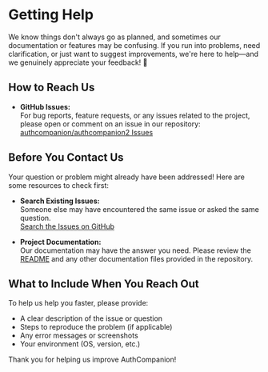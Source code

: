 # Getting Help

We know things don't always go as planned, and sometimes our documentation or features may be confusing. If you run into problems, need clarification, or just want to suggest improvements, we're here to help—and we genuinely appreciate your feedback! 🙏

## How to Reach Us

- **GitHub Issues:**  
  For bug reports, feature requests, or any issues related to the project, please open or comment on an issue in our repository:  
  [authcompanion/authcompanion2 Issues](https://github.com/authcompanion/authcompanion2/issues)

## Before You Contact Us

Your question or problem might already have been addressed! Here are some resources to check first:

- **Search Existing Issues:**  
  Someone else may have encountered the same issue or asked the same question.  
  [Search the Issues on GitHub](https://github.com/authcompanion/authcompanion2/issues)

- **Project Documentation:**  
  Our documentation may have the answer you need. Please review the [README](./README.md) and any other documentation files provided in the repository.

## What to Include When You Reach Out

To help us help you faster, please provide:

- A clear description of the issue or question
- Steps to reproduce the problem (if applicable)
- Any error messages or screenshots
- Your environment (OS, version, etc.)

Thank you for helping us improve AuthCompanion!
